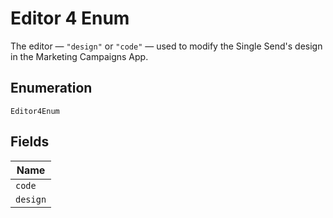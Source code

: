 
# Editor 4 Enum

The editor — `"design"` or `"code"` — used to modify the Single Send's design in the Marketing Campaigns App.

## Enumeration

`Editor4Enum`

## Fields

| Name |
|  --- |
| `code` |
| `design` |

